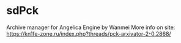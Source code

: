# sdPck
Archive manager for Angelica Engine by Wanmei
More info on site: https://kn1fe-zone.ru/index.php?threads/pck-arxivator-2-0.2868/
